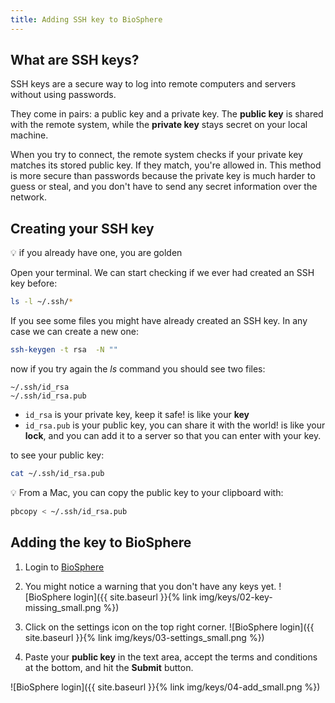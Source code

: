 ```yaml
---
title: Adding SSH key to BioSphere
---
```


## What are SSH keys?

SSH keys are a secure way to log into remote computers and servers without using passwords. 

They come in pairs: a public key and a private key.
The **public key** is shared with the remote system, while the **private key** stays secret on your local machine. 

When you try to connect, the remote system checks if your private key matches its stored public key. If they match, you're allowed in. This method is more secure than passwords because the private key is much harder to guess or steal, and you don't have to send any secret information over the network.

## Creating your SSH key

:bulb: if you already have one, you are golden

Open your terminal. We can start checking if we ever had created an SSH key before:

```bash
ls -l ~/.ssh/*
```

If you see some files you might have already created an SSH key. In any case we can create a new one:

```bash
ssh-keygen -t rsa  -N ""
```

now if you try again the *ls* command  you should see two files:

```text
~/.ssh/id_rsa
~/.ssh/id_rsa.pub
```
* `id_rsa` is your private key, keep it safe! is like your **key**
* `id_rsa.pub` is your public key, you can share it with the world! is like your **lock**, and you can add it to a server so that you can enter with your key.

to see your public key:

```bash
cat ~/.ssh/id_rsa.pub
```

:bulb: From a Mac, you can copy the public key to your clipboard with:

```bash
pbcopy < ~/.ssh/id_rsa.pub
```



## Adding the key to BioSphere

1. Login to [BioSphere](https://biosphere.france-bioinformatique.fr/)

2. You might notice a warning that you don't have any keys yet. 
![BioSphere login]({{ site.baseurl }}{% link img/keys/02-key-missing_small.png %})

3. Click on the settings icon on the top right corner.
![BioSphere login]({{ site.baseurl }}{% link img/keys/03-settings_small.png %})

4. Paste your **public key** in the text area, accept the terms and conditions at the bottom, and hit the **Submit** button.


![BioSphere login]({{ site.baseurl }}{% link img/keys/04-add_small.png %})